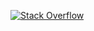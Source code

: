 [![Stack Overflow](https://img.shields.io/badge/-Stackoverflow-FE7A16?logo=stack-overflow&logoColor=white)](https://stackoverflow.com/users/13480575) 

